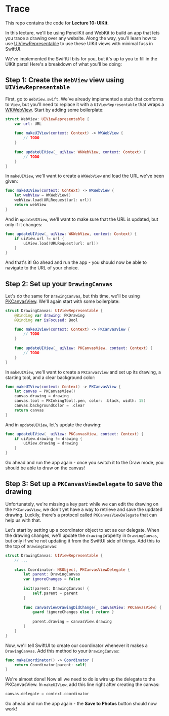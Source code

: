 # Trace

This repo contains the code for **Lecture 10: UIKit**.

In this lecture, we'll be using PencilKit and WebKit to build an app that lets you trace a drawing over any website. Along the way, you'll learn how to use [UIViewRepresentable](https://developer.apple.com/documentation/swiftui/uiviewrepresentable) to use these UIKit views with minimal fuss in SwiftUI.

We've implemented the SwiftUI bits for you, but it's up to you to fill in the UIKit parts! Here's a breakdown of what you'll be doing:

## Step 1: Create the `WebView` view using `UIViewRepresentable`

First, go to `WebView.swift`. We've already implemented a stub that conforms to `View`, but you'll need to replace it with a `UIViewRepresentable` that wraps a [WKWebView](https://developer.apple.com/documentation/webkit/wkwebview). Start by adding some boilerplate:

```swift
struct WebView: UIViewRepresentable {
    var url: URL
    
    func makeUIView(context: Context) -> WKWebView {
        // TODO
    }
    
    func updateUIView(_ uiView: WKWebView, context: Context) {
        // TODO
    }
}
```

In `makeUIView`, we'll want to create a `WKWebView` and load the URL we've been given:

```swift
func makeUIView(context: Context) -> WKWebView {
    let webView = WKWebView()
    webView.load(URLRequest(url: url))
    return webView
}
```

And in `updateUIView`, we'll want to make sure that the URL is updated, but only if it changes:

```swift
func updateUIView(_ uiView: WKWebView, context: Context) {
    if uiView.url != url {
        uiView.load(URLRequest(url: url))
    }
}
```

And that's it! Go ahead and run the app - you should now be able to navigate to the URL of your choice.

## Step 2: Set up your `DrawingCanvas`

Let's do the same for `DrawingCanvas`, but this time, we'll be using [PKCanvasView](https://developer.apple.com/documentation/pencilkit/pkcanvasview). We'll again start with some boilerplate:

```swift
struct DrawingCanvas: UIViewRepresentable {
    @Binding var drawing: PKDrawing
    @Binding var isFocused: Bool

    func makeUIView(context: Context) -> PKCanvasView {
        // TODO
    }
    
    func updateUIView(_ uiView: PKCanvasView, context: Context) {
        // TODO
    }
}
```

In `makeUIView`, we'll want to create a `PKCanvasView` and set up its drawing, a starting tool, and a clear background color:

```swift
func makeUIView(context: Context) -> PKCanvasView {
    let canvas = PKCanvasView()
    canvas.drawing = drawing
    canvas.tool = PKInkingTool(.pen, color: .black, width: 15)
    canvas.backgroundColor = .clear
    return canvas
}
```

And in `updateUIView`, let's update the drawing:

```swift
func updateUIView(_ uiView: PKCanvasView, context: Context) {
    if uiView.drawing != drawing {
        uiView.drawing = drawing
    }
}
```

Go ahead and run the app again - once you switch it to the Draw mode, you should be able to draw on the canvas!

## Step 3: Set up a `PKCanvasViewDelegate` to save the drawing

Unfortunately, we're missing a key part: while we can edit the drawing on the `PKCanvasView`, we don't yet have a way to retrieve and save the updated drawing. Luckily, there's a protocol called `PKCanvasViewDelegate` that can help us with that.

Let's start by setting up a coordinator object to act as our delegate. When the drawing changes, we'll update the `drawing` property in `DrawingCanvas`, but only if we're not updating it from the SwiftUI side of things. Add this to the top of `DrawingCanvas`:

```swift
struct DrawingCanvas: UIViewRepresentable {
    // ...
    
    class Coordinator: NSObject, PKCanvasViewDelegate {
        let parent: DrawingCanvas
        var ignoreChanges = false
        
        init(parent: DrawingCanvas) {
            self.parent = parent
        }
        
        func canvasViewDrawingDidChange(_ canvasView: PKCanvasView) {
            guard !ignoreChanges else { return }
            
            parent.drawing = canvasView.drawing
        }
    }
}
```

Now, we'll tell SwiftUI to create our coordinator whenever it makes a `DrawingCanvas`. Add this method to your `DrawingCanvas`:

```swift
func makeCoordinator() -> Coordinator {
    return Coordinator(parent: self)
}
```

We're almost done! Now all we need to do is wire up the delegate to the PKCanvasView. In `makeUIView`, add this line right after creating the canvas:

```swift
canvas.delegate = context.coordinator
```

Go ahead and run the app again - the **Save to Photos** button should now work!